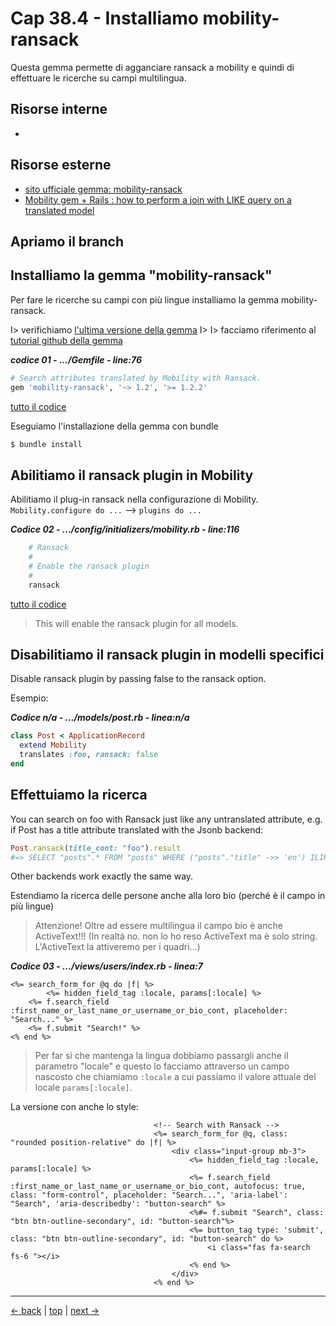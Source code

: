 # <a name="top"></a> Cap 38.4 - Installiamo mobility-ransack

Questa gemma permette di agganciare ransack a mobility e quindi di effettuare le ricerche su campi multilingua.



## Risorse interne

- []()



## Risorse esterne

- [sito ufficiale gemma: mobility-ransack](https://github.com/shioyama/mobility-ransack)
- [Mobility gem + Rails : how to perform a join with LIKE query on a translated model](https://stackoverflow.com/questions/51132753/mobility-gem-rails-how-to-perform-a-join-with-like-query-on-a-translated-mod)



## Apriamo il branch




## Installiamo la gemma "mobility-ransack"

Per fare le ricerche su campi con più lingue installiamo la gemma mobility-ransack.

I> verifichiamo [l'ultima versione della gemma](https://rubygems.org/gems/mobility-ransack)
I>
I> facciamo riferimento al [tutorial github della gemma](https://github.com/shioyama/mobility-ransack)


***codice 01 - .../Gemfile - line:76***

```ruby
# Search attributes translated by Mobility with Ransack.
gem 'mobility-ransack', '~> 1.2', '>= 1.2.2'
```

[tutto il codice](https://github.com/flaviobordonidev/leanpubabrandnewcms/blob/master/ubuntudream/27-i18n_dynamic/02_01-gemfile.rb)


Eseguiamo l'installazione della gemma con bundle

```bash
$ bundle install
```



## Abilitiamo il ransack plugin in Mobility

Abilitiamo il plug-in ransack nella configurazione di Mobility.
`Mobility.configure do ...` --> `plugins do ...`

***Codice 02 - .../config/initializers/mobility.rb - line:116***

```ruby
    # Ransack
    #
    # Enable the ransack plugin 
    #
    ransack
```

[tutto il codice](https://github.com/flaviobordonidev/leanpubabrandnewcms/blob/master/ubuntudream/27-i18n_dynamic/02_01-gemfile.rb)

> This will enable the ransack plugin for all models. 



## Disabilitiamo il ransack plugin in modelli specifici

Disable ransack plugin by passing false to the ransack option.

Esempio:

***Codice n/a - .../models/post.rb - linea:n/a***

```ruby
class Post < ApplicationRecord
  extend Mobility
  translates :foo, ransack: false
end
```


## Effettuiamo la ricerca 

You can search on foo with Ransack just like any untranslated attribute, e.g. if Post has a title attribute translated with the Jsonb backend:

```ruby
Post.ransack(title_cont: "foo").result
#=> SELECT "posts".* FROM "posts" WHERE ("posts"."title" ->> 'en') ILIKE '%foo%'
```

Other backends work exactly the same way.

Estendiamo la ricerca delle persone anche alla loro bio (perché è il campo in più lingue)

> Attenzione!
> Oltre ad essere multilingua il campo bio è anche ActiveText!!!
> (In realtà no. non lo ho reso ActiveText ma è solo string. L'ActiveText la attiveremo per i quadri...)


***Codice 03 - .../views/users/index.rb - linea:7***

```html+erb
<%= search_form_for @q do |f| %>
		<%= hidden_field_tag :locale, params[:locale] %>
    <%= f.search_field :first_name_or_last_name_or_username_or_bio_cont, placeholder: "Search..." %>
    <%= f.submit "Search!" %>
<% end %>
```

> Per far sì che mantenga la lingua dobbiamo passargli anche il parametro "locale" e questo lo facciamo attraverso un campo nascosto che chiamiamo `:locale` a cui passiamo il valore attuale del locale `params[:locale]`.


La versione con anche lo style:

```html+erb
								<!-- Search with Ransack -->
								<%= search_form_for @q, class: "rounded position-relative" do |f| %>
									<div class="input-group mb-3">
										<%= hidden_field_tag :locale, params[:locale] %>
										<%= f.search_field :first_name_or_last_name_or_username_or_bio_cont, autofocus: true, class: "form-control", placeholder: "Search...", 'aria-label': "Search", 'aria-describedby': "button-search" %>
										<%#= f.submit "Search", class: "btn btn-outline-secondary", id: "button-search"%>
										<%= button_tag type: 'submit', class: "btn btn-outline-secondary", id: "button-search" do %>
											<i class="fas fa-search fs-6 "></i>
										<% end %>
									</div>
								<% end %>
```





---

[<- back](https://github.com/flaviobordonidev/leanpubabrandnewcms/blob/master/01-base/09-manage_users/03_00-browser_tab_title_users-it.md)
 | [top](#top) |
[next ->](https://github.com/flaviobordonidev/leanpubabrandnewcms/blob/master/01-base/10-users_i18n/02_00-users_form_i18n-it.md)
